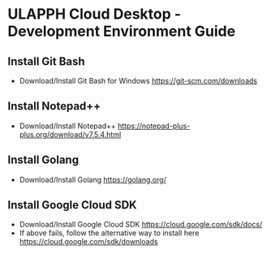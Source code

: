 ULAPPH Cloud Desktop - Development Environment Guide
=====================================================

Install Git Bash
----------------------------
- Download/Install Git Bash for Windows https://git-scm.com/downloads

Install Notepad++
----------------------------
- Download/Install Notepad++ https://notepad-plus-plus.org/download/v7.5.4.html

Install Golang
----------------------------
- Download/Install Golang https://golang.org/

Install Google Cloud SDK
----------------------------
- Download/Install Google Cloud SDK https://cloud.google.com/sdk/docs/
- If above fails, follow the alternative way to install here https://cloud.google.com/sdk/downloads

